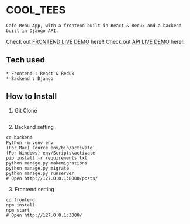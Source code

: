 # COOL_TEES
```
Cafe Menu App, with a frontend built in React & Redux and a backend built in Django API.
```
Check out [FRONTEND LIVE DEMO](https://coo-tees-frontend.herokuapp.com) here!!
Check out [API LIVE DEMO](https://cool-tees-backend.herokuapp.com) here!!
## Tech used
```
* Frontend : React & Redux
* Backend : Django
```
## How to Install
1. Git Clone
```

```
2. Backend setting
```
cd backend
Python -m venv env
(For Mac) source env/bin/activate
(For Windows) env/Scripts\activate
pip install -r requirements.txt
python manage.py makemigrations
python manage.py migrate
python manage.py runserver
# Open http://127.0.0.1:8000/posts/
```
3. Frontend setting
```
cd frontend
npm install
npm start
# Open http://127.0.0.1:3000/
```
